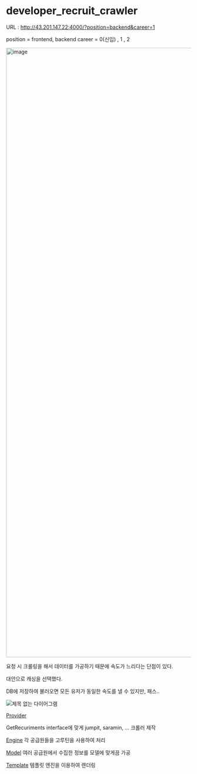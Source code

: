 # developer_recruit_crawler

URL : http://43.201.147.22:4000/?position=backend&career=1

position = frontend, backend
career = 0(신입) , 1 , 2

<img width="1659" alt="image" src="https://user-images.githubusercontent.com/97140962/208352203-fb74b4bb-d474-4989-8645-bb2e6071fc31.png">




요청 시 크롤링을 해서 데이터를 가공하기 때문에
속도가 느리다는 단점이 있다.

대안으로 캐싱을 선택했다.

DB에 저장하여 불러오면 모든 유저가 동일한 속도를 낼 수 있지만,
패스..


![제목 없는 다이어그램](https://user-images.githubusercontent.com/97140962/208352682-fe95d77c-0107-4941-b748-f383afe2af23.jpg)


[Provider](https://github.com/beardfriend/developer_recruit_crawler/blob/main/provider/provider.go)

GetRecuriments interface에 맞게 jumpit, saramin, ... 크롤러 제작

[Engine](https://github.com/beardfriend/developer_recruit_crawler/blob/main/engine/recruitment.go#L40)
각 공급원들을 고루틴을 사용하여 처리


[Model](https://github.com/beardfriend/developer_recruit_crawler/blob/main/model/recruitment.go)
여러 공급원에서 수집한 정보를 모델에 맞게끔 가공

[Template](https://github.com/beardfriend/developer_recruit_crawler/blob/main/templates/index.html)
 템플릿 엔진을 이용하여 렌더링


